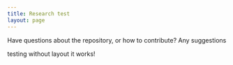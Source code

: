 ```yaml
---
title: Research test
layout: page
---
```


Have questions about the repository, or how to contribute? Any suggestions

testing without layout
it works!
